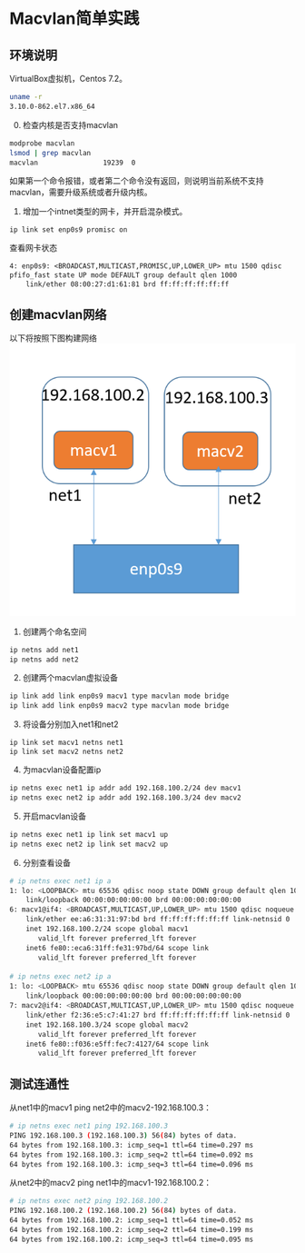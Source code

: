 # Macvlan简单实践
## 环境说明
VirtualBox虚拟机，Centos 7.2。
```sh
uname -r
3.10.0-862.el7.x86_64
```
0. 检查内核是否支持macvlan
```sh
modprobe macvlan
lsmod | grep macvlan
macvlan                19239  0 
```
如果第一个命令报错，或者第二个命令没有返回，则说明当前系统不支持macvlan，需要升级系统或者升级内核。
1. 增加一个intnet类型的网卡，并开启混杂模式。
```
ip link set enp0s9 promisc on
```
查看网卡状态
```
4: enp0s9: <BROADCAST,MULTICAST,PROMISC,UP,LOWER_UP> mtu 1500 qdisc pfifo_fast state UP mode DEFAULT group default qlen 1000
    link/ether 08:00:27:d1:61:81 brd ff:ff:ff:ff:ff:ff
```
## 创建macvlan网络
以下将按照下图构建网络
![](pics/macvlan1.png)
1. 创建两个命名空间
```sh
ip netns add net1
ip netns add net2
```
2. 创建两个macvlan虚拟设备
```sh
ip link add link enp0s9 macv1 type macvlan mode bridge
ip link add link enp0s9 macv2 type macvlan mode bridge
```

3. 将设备分别加入net1和net2
```
ip link set macv1 netns net1
ip link set macv2 netns net2
```

4. 为macvlan设备配置ip
```sh
ip netns exec net1 ip addr add 192.168.100.2/24 dev macv1
ip netns exec net2 ip addr add 192.168.100.3/24 dev macv2
```
5. 开启macvlan设备
```sh
ip netns exec net1 ip link set macv1 up
ip netns exec net2 ip link set macv2 up
```

6. 分别查看设备
```sh
# ip netns exec net1 ip a
1: lo: <LOOPBACK> mtu 65536 qdisc noop state DOWN group default qlen 1000
    link/loopback 00:00:00:00:00:00 brd 00:00:00:00:00:00
6: macv1@if4: <BROADCAST,MULTICAST,UP,LOWER_UP> mtu 1500 qdisc noqueue state UNKNOWN group default qlen 1000
    link/ether ee:a6:31:31:97:bd brd ff:ff:ff:ff:ff:ff link-netnsid 0
    inet 192.168.100.2/24 scope global macv1
       valid_lft forever preferred_lft forever
    inet6 fe80::eca6:31ff:fe31:97bd/64 scope link 
       valid_lft forever preferred_lft forever

# ip netns exec net2 ip a
1: lo: <LOOPBACK> mtu 65536 qdisc noop state DOWN group default qlen 1000
    link/loopback 00:00:00:00:00:00 brd 00:00:00:00:00:00
7: macv2@if4: <BROADCAST,MULTICAST,UP,LOWER_UP> mtu 1500 qdisc noqueue state UNKNOWN group default qlen 1000
    link/ether f2:36:e5:c7:41:27 brd ff:ff:ff:ff:ff:ff link-netnsid 0
    inet 192.168.100.3/24 scope global macv2
       valid_lft forever preferred_lft forever
    inet6 fe80::f036:e5ff:fec7:4127/64 scope link 
       valid_lft forever preferred_lft forever
```

## 测试连通性
从net1中的macv1 ping net2中的macv2-192.168.100.3：
```sh
# ip netns exec net1 ping 192.168.100.3
PING 192.168.100.3 (192.168.100.3) 56(84) bytes of data.
64 bytes from 192.168.100.3: icmp_seq=1 ttl=64 time=0.297 ms
64 bytes from 192.168.100.3: icmp_seq=2 ttl=64 time=0.092 ms
64 bytes from 192.168.100.3: icmp_seq=3 ttl=64 time=0.096 ms
```
从net2中的macv2 ping net1中的macv1-192.168.100.2：
```sh
# ip netns exec net2 ping 192.168.100.2
PING 192.168.100.2 (192.168.100.2) 56(84) bytes of data.
64 bytes from 192.168.100.2: icmp_seq=1 ttl=64 time=0.052 ms
64 bytes from 192.168.100.2: icmp_seq=2 ttl=64 time=0.199 ms
64 bytes from 192.168.100.2: icmp_seq=3 ttl=64 time=0.095 ms
```